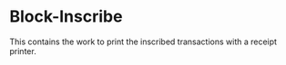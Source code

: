 # Block-Inscribe
This contains the work to print the inscribed transactions with a receipt printer. 
